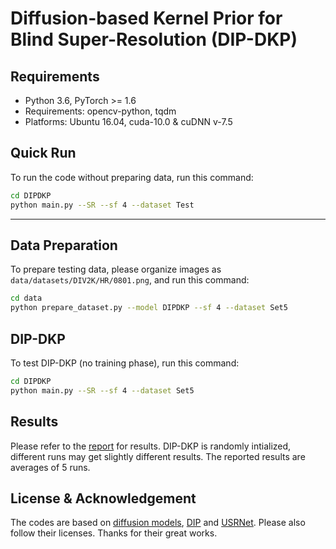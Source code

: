 # Diffusion-based Kernel Prior for Blind Super-Resolution (DIP-DKP)
## Requirements
- Python 3.6, PyTorch >= 1.6 
- Requirements: opencv-python, tqdm
- Platforms: Ubuntu 16.04, cuda-10.0 & cuDNN v-7.5


## Quick Run
To run the code without preparing data, run this command:
```bash
cd DIPDKP
python main.py --SR --sf 4 --dataset Test
```

---

## Data Preparation
To prepare testing data, please organize images as `data/datasets/DIV2K/HR/0801.png`, and run this command:
```bash
cd data
python prepare_dataset.py --model DIPDKP --sf 4 --dataset Set5
```
## DIP-DKP

To test DIP-DKP (no training phase), run this command:

```bash
cd DIPDKP
python main.py --SR --sf 4 --dataset Set5
```

## Results
Please refer to the [report](https://drive.google.com/file/d/14xxliqfKwyodURaeJH7hEKkTl1Vtnczz) for results. DIP-DKP is randomly intialized, different runs may get slightly different results. The reported results are averages of 5 runs.


## License & Acknowledgement

The codes are based on [diffusion models](https://github.com/openai/improved-diffusion), [DIP](https://github.com/DmitryUlyanov/deep-image-prior) and [USRNet](https://github.com/cszn/KAIR). Please also follow their licenses. Thanks for their great works.
